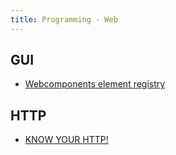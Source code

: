 ```yaml
---
title: Programming - Web
---
```


## GUI

- [Webcomponents element registry](https://www.webcomponents.org/launch-announcement)

## HTTP

- [KNOW YOUR HTTP!](https://github.com/bigcompany/know-your-http)